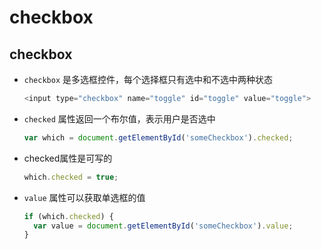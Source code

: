 # checkbox

## checkbox

  - `checkbox` 是多选框控件，每个选择框只有选中和不选中两种状态

    ```js
    <input type="checkbox" name="toggle" id="toggle" value="toggle">
    ```

  - `checked` 属性返回一个布尔值，表示用户是否选中

    ```js
    var which = document.getElementById('someCheckbox').checked;
    ```

  - checked属性是可写的

    ```js
    which.checked = true;
    ```

  - `value` 属性可以获取单选框的值

    ```js
    if (which.checked) {
      var value = document.getElementById('someCheckbox').value;
    }
    ```
